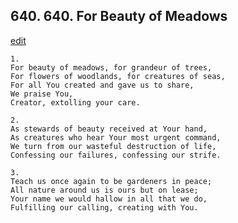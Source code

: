
## 640.  640. For Beauty of Meadows
[edit](https://docs.google.com/document/d/1xiLHSO0zqNtI9aw7E8nEmplcJC6C30fn/edit?mode=html)






    1.
    For beauty of meadows, for grandeur of trees,
    For flowers of woodlands, for creatures of seas,
    For all You created and gave us to share,
    We praise You,
    Creator, extolling your care.

    2.
    As stewards of beauty received at Your hand,
    As creatures who hear Your most urgent command,
    We turn from our wasteful destruction of life,
    Confessing our failures, confessing our strife.

    3.
    Teach us once again to be gardeners in peace;
    All nature around us is ours but on lease;
    Your name we would hallow in all that we do,
    Fulfilling our calling, creating with You.
